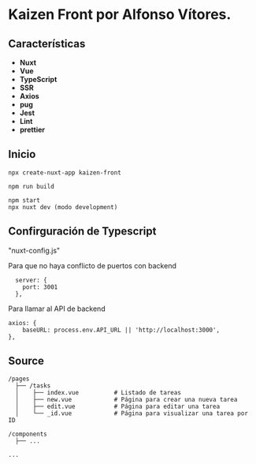 # Kaizen Front por Alfonso Vítores.

## Características

- **Nuxt**
- **Vue**
- **TypeScript**
- **SSR**
- **Axios**
- **pug**
- **Jest**
- **Lint**
- **prettier**

## Inicio

```
npx create-nuxt-app kaizen-front
```

```
npm run build
```

```
npm start
npx nuxt dev (modo development)
```

## Confirguración de Typescript

"nuxt-config.js"

Para que no haya conflicto de puertos con backend

```
  server: {
    port: 3001
  },
```

Para llamar al API de backend

```
axios: {
	baseURL: process.env.API_URL || 'http://localhost:3000',
},
```

## Source

```
/pages
  ├── /tasks
  │    ├── index.vue          # Listado de tareas
  │    ├── new.vue            # Página para crear una nueva tarea
  │    ├── edit.vue           # Página para editar una tarea
  │    └── _id.vue            # Página para visualizar una tarea por ID

/components
  ├── ...

...
```
